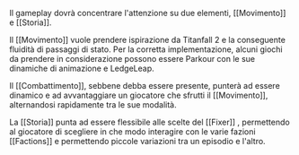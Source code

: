 Il gameplay dovrà concentrare l'attenzione su due elementi, [[Movimento]] e [[Storia]].

Il [[Movimento]] vuole prendere ispirazione da Titanfall 2 e la conseguente fluidità di passaggi di stato. Per la corretta implementazione, alcuni giochi da prendere in considerazione possono essere Parkour con le sue dinamiche di animazione e LedgeLeap.

Il [[Combattimento]], sebbene debba essere presente, punterà ad essere dinamico e ad avvantaggiare un giocatore che sfrutti il [[Movimento]], alternandosi rapidamente tra le sue modalità.

La [[Storia]] punta ad essere flessibile alle scelte del [[Fixer]] , permettendo al giocatore di scegliere in che modo interagire con le varie fazioni [[Factions]] e permettendo piccole variazioni tra un episodio e l'altro.